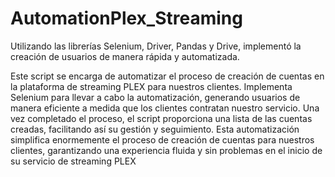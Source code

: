 # AutomationPlex_Streaming
Utilizando las librerías Selenium, Driver, Pandas y Drive, implementó la creación de usuarios de manera rápida y automatizada.

Este script se encarga de automatizar el proceso de creación de cuentas en la plataforma de streaming PLEX para nuestros clientes. Implementa Selenium para llevar a cabo la automatización, generando usuarios de manera eficiente a medida que los clientes contratan nuestro servicio. Una vez completado el proceso, el script proporciona una lista de las cuentas creadas, facilitando así su gestión y seguimiento. Esta automatización simplifica enormemente el proceso de creación de cuentas para nuestros clientes, garantizando una experiencia fluida y sin problemas en el inicio de su servicio de streaming PLEX
